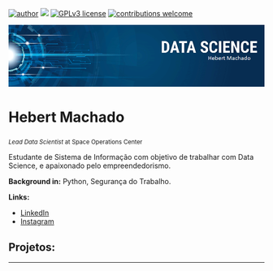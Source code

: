 [![author](https://img.shields.io/badge/author-HebertMachado-red.svg)](www.linkedin.com/in/hebert-machado-2b9114187) [![](https://img.shields.io/badge/python-3.7+-blue.svg)](https://www.python.org/downloads/release/python-365/) [![GPLv3 license](https://img.shields.io/badge/License-GPLv3-blue.svg)](http://perso.crans.org/besson/LICENSE.html) [![contributions welcome](https://img.shields.io/badge/contributions-welcome-brightgreen.svg?style=flat)](https://github.com/carlosfab/data_science/issues)

<p align="center">
  <img src="banner.png" >
</p>

# Hebert Machado
<sub>*Lead Data Scientist* at Space Operations Center</sub>

Estudante de Sistema de Informação com objetivo de trabalhar com Data Science, e apaixonado pelo empreendedorismo.

**Background in:** Python, Segurança do Trabalho.

**Links:**

* [LinkedIn](www.linkedin.com/in/hebert-machado-2b9114187)
* [Instagram](https://www.instagram.com/hebertmachado7)


## Projetos:


---





